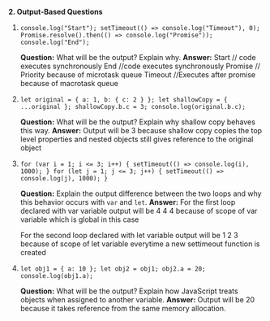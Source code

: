 **2. Output-Based Questions**

1. `console.log("Start");
setTimeout(() => console.log("Timeout"), 0);
Promise.resolve().then(() => console.log("Promise"));
console.log("End");`
    
    **Question:** What will be the output? Explain why.
    **Answer:** 
    Start // code executes synchronously
    End //code executes synchronously
    Promise // Priority because of microtask queue 
    Timeout //Executes after promise because of macrotask queue 
    
2. `let original = { a: 1, b: { c: 2 } };
let shallowCopy = { ...original };
shallowCopy.b.c = 3;
console.log(original.b.c);`
    
    **Question:** What will be the output? Explain why shallow copy behaves this way.
    **Answer:** Output will be 3 because shallow copy copies the top level properties and nested objects still gives reference to the original object
    
3. `for (var i = 1; i <= 3; i++) { setTimeout(() => console.log(i), 1000);
}
for (let j = 1; j <= 3; j++) { setTimeout(() => console.log(j), 1000);
}`
    
    **Question:** Explain the output difference between the two loops and why this behavior occurs with `var` and `let`.
    **Answer:** For the first loop declared with var variable output will be 4 4 4 because of scope of var variable which is global in this case

    For the second loop declared with let variable output will be 1 2 3 because of scope of let variable everytime a new settimeout function is created
    
4. `let obj1 = { a: 10 };
let obj2 = obj1;
obj2.a = 20;
console.log(obj1.a);`
    
    **Question:** What will be the output? Explain how JavaScript treats objects when assigned to another variable.
    **Answer:** Output will be 20 because it takes reference from the same memory allocation.